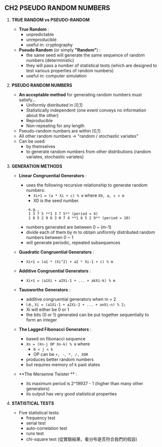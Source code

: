 ## CH2 PSEUDO RANDOM NUMBERS
1.  **TRUE RANDOM vs PSEUDO-RANDOM**
      * **True Random** :
        * unpredictable
        * unreproducible
        * useful in: cryptography
      * **Pseudo Random** (or simply **"Random"**) :
        * the same seed will generate the same sequence of random numbers (deterministic)
        * they will pass a number of statistical tests (which are designed to test various properties of random numbers)
        * useful in: computer simulation

2. **PSEUDO RANDOM NUMBERS**
    * **An acceptable method** for generating random numbers must satisfy...
      * Uniformly distributed in [0,1]
      * Statistically independent (one event conveys no information about the other)
      * Reproducible
      * Non-repeating for any length
    * Pseudo-random numbers are within [0,1]
    * All other random numbers -> "random / stochastic variates"
    * Can be used:
      * by themselves
      * to generate random numbers from other distributions (random variates, stochastic variates)

3. **GENERATION METHODS**
    * **Linear Congruential Generators** :
      * uses the following recursive relationship to generate random numbers: 
        * `Xi+1 = (a * Xi + c) % m` where `X0, a, c < m`
        * X0 is the seed number.
        ```
         e.g.,
		 1 3 7 5 **1 3 7 5** (period = 4)
		 1 8 5 2 9 6 3 0 7 4 **1 8 5 2 9** (period = 10)
		 ```
      * numbers generated are between 0 ~ (m-1)
      * divide each of them by m to obtain uniformly distributed random numbers between 0 ~ 1
      * will generate periodic, repeated subsequences

    * **Quadratic Congruential Generators** :
      *  `Xi+1 = (a1 * (Xi^2) + a2 * Xi-1 + c) % m`

    * **Additive Congruential Generators** :
      *  `Xi+1 = (a1Xi + a2Xi-1 + ... + akXi-k) % m`

	* **Tausworthe Generators** : 
	  * additive congruential generators when m = 2
	  * i.e., `Xi = (a1Xi-1 + a2Xi-2 + ... + anXi-n) % 2;`
	  * Xi will either be 0 or 1
	  * the bits (0 or 1) generated can be put together sequentially to form an integer

    * **The Lagged Fibonacci Generators** :
      *  based on fibonacci sequence
      * `Xn = (Xn-j OP Xn-k) % m` where
        * `0 < j < k`
        * OP can be `+, -, *, /, XOR`
      * produces better random numbers
      * but requires memory of k past states

    * **The Mersenne Twister ** :
      * its maximum period is 2^19937 - 1 (higher than many other generators)
      * its output has very good statistical properties

4. **STATISTICAL TESTS**
    * Five statistical tests:
      * frequency test
      * serial test
      * auto-correlation test
      * runs test
      * chi-square test (從實驗結果，看分布是否符合我們的假設)
